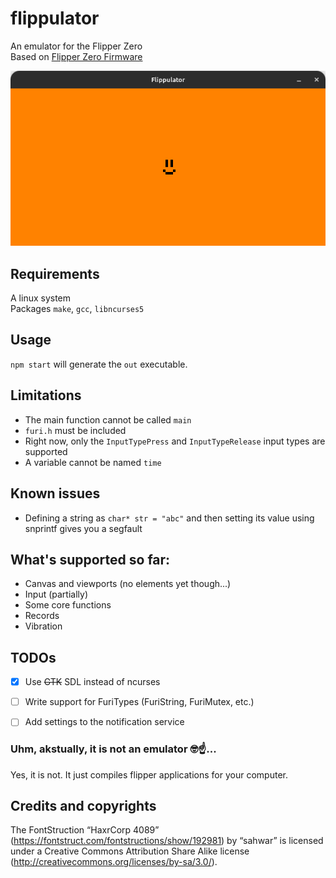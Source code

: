 # flippulator
An emulator for the Flipper Zero\
Based on [Flipper Zero Firmware](https://github.com/flipperdevices/flipperzero-firmware)

![Screenshot](https://raw.githubusercontent.com/Milk-Cool/flippulator/main/images/screenshot.png)

## Requirements
A linux system\
Packages `make`, `gcc`, `libncurses5`

## Usage
`npm start` will generate the `out` executable.

## Limitations
- The main function cannot be called `main`
- `furi.h` must be included
- Right now, only the `InputTypePress` and `InputTypeRelease` input types are supported
- A variable cannot be named `time`

## Known issues
- Defining a string as `char* str = "abc"` and then setting its value using snprintf gives you a segfault

## What's supported so far:
- Canvas and viewports (no elements yet though...)
- Input (partially)
- Some core functions
- Records
- Vibration

## TODOs
- [x] Use ~~GTK~~ SDL instead of ncurses
- [ ] Write support for FuriTypes (FuriString, FuriMutex, etc.)
- [ ] Add settings to the notification service


### Uhm, akstually, it is not an emulator 🤓☝️...
Yes, it is not. It just compiles flipper applications for your computer.

## Credits and copyrights
The FontStruction “HaxrCorp 4089” (https://fontstruct.com/fontstructions/show/192981) by “sahwar” is licensed under a Creative Commons Attribution Share Alike license (http://creativecommons.org/licenses/by-sa/3.0/).